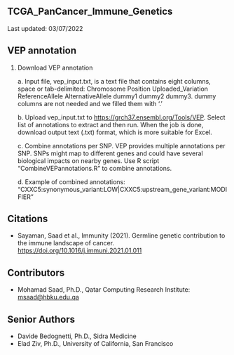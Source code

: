 ## TCGA_PanCancer_Immune_Genetics

Last updated: 03/07/2022

## VEP annotation 

1.	Download VEP annotation 

    a.	Input file, vep_input.txt, is a text file that contains eight columns, space or tab-delimited: Chromosome Position Uploaded_Variation ReferenceAllele AlternativeAllele dummy1 dummy2 dummy3. dummy columns are not needed and we filled them with ‘.’ 
    
    b.	Upload vep_input.txt to https://grch37.ensembl.org/Tools/VEP. Select list of annotations to extract and then run. When the job is done, download output text (.txt) format, which is more suitable for Excel. 
    
    c.	Combine annotations per SNP. VEP provides multiple annotations per SNP. SNPs might map to different genes and could have several biological impacts on nearby genes. Use R script “CombineVEPannotations.R” to combine annotations.
    
    d.	Example of combined annotations: “CXXC5:synonymous_variant:LOW|CXXC5:upstream_gene_variant:MODIFIER”


## Citations
* Sayaman, Saad et al., Immunity (2021). Germline genetic contribution to the immune landscape of cancer. https://doi.org/10.1016/j.immuni.2021.01.011


## Contributors
* Mohamad Saad, Ph.D., Qatar Computing Research Institute: msaad@hbku.edu.qa


## Senior Authors
* Davide Bedognetti, Ph.D., Sidra Medicine
* Elad Ziv, Ph.D., University of California, San Francisco
